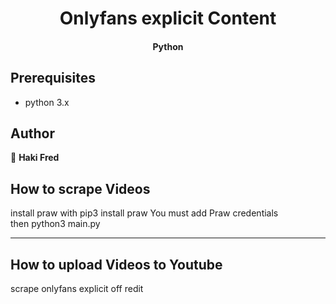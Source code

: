 <h1 align="center">Onlyfans explicit Content  </h1>
<h4 align="center"> Python   </h1>

## Prerequisites

- python 3.x

## Author

👤 **Haki Fred**

## How to scrape Videos
install praw with pip3 install praw
You must add Praw credentials   
then
python3 main.py

***
## How to upload Videos to Youtube
scrape onlyfans explicit  off redit
